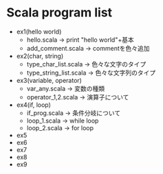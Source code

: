 # Scala program list  
- ex1(hello world)  
  - hello.scala -> print "hello world"+基本
  - add_comment.scala -> commentを色々追加
- ex2(char, string)  
  - type_char_list.scala -> 色々な文字のタイプ
  - type_string_list.scala -> 色々な文字列のタイプ
- ex3(variable, operator)  
  - var_any.scala -> 変数の種類
  - operator_1,2.scala -> 演算子について
- ex4(if, loop)
  - if_prog.scala -> 条件分岐について
  - loop_1.scala -> while loop
  - loop_2.scala -> for loop
- ex5  
- ex6  
- ex7  
- ex8  
- ex9  

